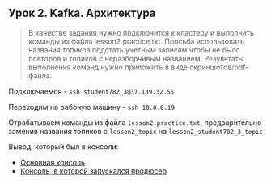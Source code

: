 ## Урок 2. Kafka. Архитектура
> В качестве задания нужно подключится к кластеру и выполнить команды из файла lesson2.practice.txt.
> Просьба использовать названия топиков подстать учетным записям чтобы не было повторов и топиков с неразборчивым названием.
> Результаты выполнения команд нужно приложить в виде скриншотов/pdf-файла.

Подключаемся - `ssh student782_3@37.139.32.56`

Переходим на рабочую машину - `ssh 10.0.0.19`

Отрабатываем команды из файла `lesson2.practice.txt`, предварительно заменив названия топиков с `lesson2_topic` на `lesson2_student782_3_topic`

Вывод, который был в консоли: 
- [Основная консоль](https://github.com/bostspb/streaming/blob/master/lesson02/stdout_console_01.txt)
- [Консоль, в которой запускался продюсер](https://github.com/bostspb/streaming/blob/master/lesson02/stdout_console_02.txt)
